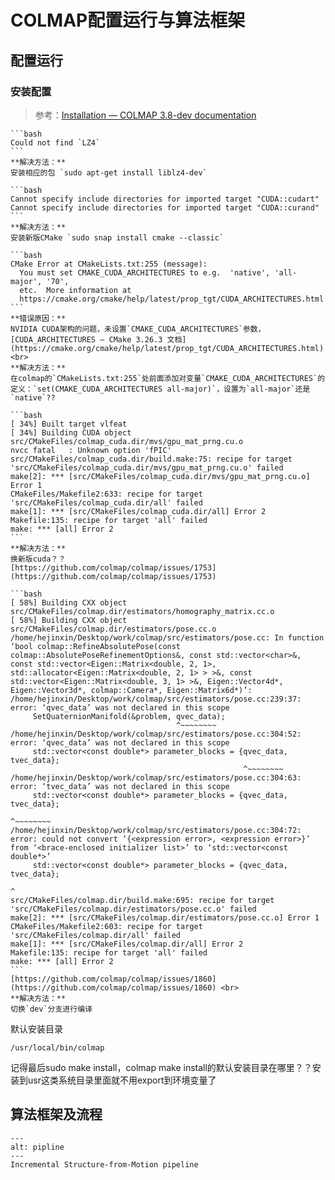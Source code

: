 # COLMAP配置运行与算法框架

## 配置运行

### 安装配置



> 参考：[Installation — COLMAP 3.8-dev documentation](https://colmap.github.io/install.html)
>
> 

````{error}
```bash
Could not find `LZ4`
```
**解决方法：**
安装相应的包 `sudo apt-get install liblz4-dev`
````

````{error}
```bash
Cannot specify include directories for imported target "CUDA::cudart"
Cannot specify include directories for imported target "CUDA::curand"
```
**解决方法：**
安装新版CMake `sudo snap install cmake --classic`
````

````{error}
```bash
CMake Error at CMakeLists.txt:255 (message):
  You must set CMAKE_CUDA_ARCHITECTURES to e.g.  'native', 'all-major', '70',
  etc.  More information at
  https://cmake.org/cmake/help/latest/prop_tgt/CUDA_ARCHITECTURES.html
```
**错误原因：**
NVIDIA CUDA架构的问题，未设置`CMAKE_CUDA_ARCHITECTURES`参数，[CUDA_ARCHITECTURES — CMake 3.26.3 文档](https://cmake.org/cmake/help/latest/prop_tgt/CUDA_ARCHITECTURES.html) <br>
**解决方法：**
在colmap的`CMakeLists.txt:255`处前面添加对变量`CMAKE_CUDA_ARCHITECTURES`的定义：`set(CMAKE_CUDA_ARCHITECTURES all-major)`，设置为`all-major`还是`native`??
````



````{error}
```bash
[ 34%] Built target vlfeat
[ 34%] Building CUDA object src/CMakeFiles/colmap_cuda.dir/mvs/gpu_mat_prng.cu.o
nvcc fatal   : Unknown option 'fPIC'
src/CMakeFiles/colmap_cuda.dir/build.make:75: recipe for target 'src/CMakeFiles/colmap_cuda.dir/mvs/gpu_mat_prng.cu.o' failed
make[2]: *** [src/CMakeFiles/colmap_cuda.dir/mvs/gpu_mat_prng.cu.o] Error 1
CMakeFiles/Makefile2:633: recipe for target 'src/CMakeFiles/colmap_cuda.dir/all' failed
make[1]: *** [src/CMakeFiles/colmap_cuda.dir/all] Error 2
Makefile:135: recipe for target 'all' failed
make: *** [all] Error 2
```
**解决方法：**
换新版cuda？？
[https://github.com/colmap/colmap/issues/1753](https://github.com/colmap/colmap/issues/1753)
````



~~~{error}
```bash
[ 58%] Building CXX object src/CMakeFiles/colmap.dir/estimators/homography_matrix.cc.o
[ 58%] Building CXX object src/CMakeFiles/colmap.dir/estimators/pose.cc.o
/home/hejinxin/Desktop/work/colmap/src/estimators/pose.cc: In function ‘bool colmap::RefineAbsolutePose(const colmap::AbsolutePoseRefinementOptions&, const std::vector<char>&, const std::vector<Eigen::Matrix<double, 2, 1>, std::allocator<Eigen::Matrix<double, 2, 1> > >&, const std::vector<Eigen::Matrix<double, 3, 1> >&, Eigen::Vector4d*, Eigen::Vector3d*, colmap::Camera*, Eigen::Matrix6d*)’:
/home/hejinxin/Desktop/work/colmap/src/estimators/pose.cc:239:37: error: ‘qvec_data’ was not declared in this scope
     SetQuaternionManifold(&problem, qvec_data);
                                     ^~~~~~~~~
/home/hejinxin/Desktop/work/colmap/src/estimators/pose.cc:304:52: error: ‘qvec_data’ was not declared in this scope
     std::vector<const double*> parameter_blocks = {qvec_data, tvec_data};
                                                    ^~~~~~~~~
/home/hejinxin/Desktop/work/colmap/src/estimators/pose.cc:304:63: error: ‘tvec_data’ was not declared in this scope
     std::vector<const double*> parameter_blocks = {qvec_data, tvec_data};
                                                               ^~~~~~~~~
/home/hejinxin/Desktop/work/colmap/src/estimators/pose.cc:304:72: error: could not convert ‘{<expression error>, <expression error>}’ from ‘<brace-enclosed initializer list>’ to ‘std::vector<const double*>’
     std::vector<const double*> parameter_blocks = {qvec_data, tvec_data};
                                                                        ^
src/CMakeFiles/colmap.dir/build.make:695: recipe for target 'src/CMakeFiles/colmap.dir/estimators/pose.cc.o' failed
make[2]: *** [src/CMakeFiles/colmap.dir/estimators/pose.cc.o] Error 1
CMakeFiles/Makefile2:603: recipe for target 'src/CMakeFiles/colmap.dir/all' failed
make[1]: *** [src/CMakeFiles/colmap.dir/all] Error 2
Makefile:135: recipe for target 'all' failed
make: *** [all] Error 2
```
[https://github.com/colmap/colmap/issues/1860](https://github.com/colmap/colmap/issues/1860) <br>
**解决方法：**
切换`dev`分支进行编译
~~~

默认安装目录

```
/usr/local/bin/colmap
```

记得最后sudo make install，colmap make install的默认安装目录在哪里？？安装到usr这类系统目录里面就不用export到环境变量了

## 算法框架及流程

```{figure} assets/pipline.png
---
alt: pipline
---
Incremental Structure-from-Motion pipeline
```





